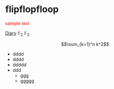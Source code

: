 # flipflopfloop

<script type="text/javascript" async src="https://cdnjs.cloudflare.com/ajax/libs/mathjax/2.7.7/MathJax.js?config=TeX-MML-AM_CHTML">
</script>
<script type="text/x-mathjax-config">
 MathJax.Hub.Config({
 tex2jax: {
 inlineMath: [['$', '$'] ],
 displayMath: [ ['$$','$$'], ["\\[","\\]"] ]
 }
 });
</script>

<font color="red">sample text</font>


[Diary](20230517_diary.pdf)
$\mathbb{F}_2$ $\mathbb{F}_3$

$$\sum_{k=1}^n k^2$$


* dddd
* dddd
* ddddd
* ddd
  * ggg
  * ggggg
